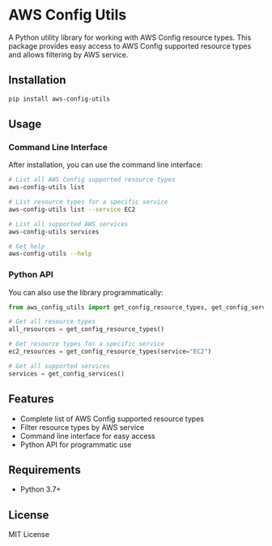 # AWS Config Utils

A Python utility library for working with AWS Config resource types. This package provides easy access to AWS Config supported resource types and allows filtering by AWS service.

## Installation

```bash
pip install aws-config-utils
```

## Usage

### Command Line Interface

After installation, you can use the command line interface:

```bash
# List all AWS Config supported resource types
aws-config-utils list

# List resource types for a specific service
aws-config-utils list --service EC2

# List all supported AWS services
aws-config-utils services

# Get help
aws-config-utils --help
```

### Python API

You can also use the library programmatically:

```python
from aws_config_utils import get_config_resource_types, get_config_services

# Get all resource types
all_resources = get_config_resource_types()

# Get resource types for a specific service
ec2_resources = get_config_resource_types(service="EC2")

# Get all supported services
services = get_config_services()
```

## Features

- Complete list of AWS Config supported resource types
- Filter resource types by AWS service
- Command line interface for easy access
- Python API for programmatic use

## Requirements

- Python 3.7+

## License

MIT License
